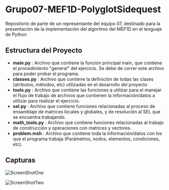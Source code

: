 # Grupo07-MEF1D-PolyglotSidequest
Repositorio de parte de un representante del equipo 07, destinado para la presentación de la implementación del algoritmo del MEF1D en el lenguaje de Python

## Estructura del Proyecto
- **main.py** : Archivo que contiene la función principal main, que contiene el procedimiento "general" del ejercicio. Se debe de correr este archivo para poder probar el programa.
- **classes.py** : Archivo que contiene la definición de todas las clases (atributos, métodos, etc) utilizadas en el desarrollo del proyecto
- **tools.py** : Archivo que contiene las funciones a utilizar para el manejar el flujo de trabajo de archivos que contienen la información/datos a utilizar para realizar el ejercicio.
- **sel.py** : Archivo que contiene funciones relacionadas al proceso de ensamblaje de matrices locales y globales, y de resolución al SEL que se encuentra trabajando.
- **math_tools.py** : Archivo que contiene funciones relacionadas al trabajo de construcción y operaciones con matrices y vectores.
- **problem.msh** : Archivo que contiene toda la información/datos con los que el programa trabaja (Parámetros, nodos, elementos, condiciones, etc).

## Capturas

![ScreenShotOne](https://i.imgur.com/ue1nvKj.png)

![ScreenShotTwo](https://i.imgur.com/y8dVkty.png)
